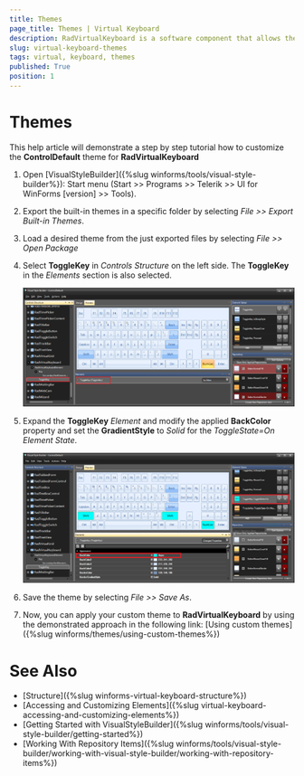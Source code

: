 ```yaml
---
title: Themes
page_title: Themes | Virtual Keyboard
description: RadVirtualKeyboard is a software component that allows the input of characters without the need for physical keys. 
slug: virtual-keyboard-themes
tags: virtual, keyboard, themes
published: True
position: 1 
---
```


# Themes

This help article will demonstrate a step by step tutorial how to customize the **ControlDefault** theme for **RadVirtualKeyboard** 

1. Open [VisualStyleBuilder]({%slug winforms/tools/visual-style-builder%}): Start menu (Start >> Programs >> Telerik >> UI for WinForms [version] >> Tools).

1. Export the built-in themes in a specific folder by selecting *File >> Export Built-in Themes*.

1. Load a desired theme from the just exported files by selecting *File >> Open Package*

1. Select **ToggleKey** in *Controls Structure* on the left side. The **ToggleKey** in the *Elements* section is also selected.

	![virtual-keyboard-themes 001](images/virtual-keyboard-themes001.png)

2. Expand the **ToggleKey** *Element* and modify the applied **BackColor** property and set the **GradientStyle** to *Solid* for the *ToggleState=On* *Element State*. 

	![virtual-keyboard-themes 002](images/virtual-keyboard-themes002.png)

1. Save the theme by selecting *File >> Save As*.

1. Now, you can apply your custom theme to **RadVirtualKeyboard** by using the demonstrated approach in the following link: [Using custom themes]({%slug winforms/themes/using-custom-themes%})

# See Also 

* [Structure]({%slug winforms-virtual-keyboard-structure%})
* [Accessing and Customizing Elements]({%slug  virtual-keyboard-accessing-and-customizing-elements%})
* [Getting Started with VisualStyleBuilder]({%slug winforms/tools/visual-style-builder/getting-started%})
* [Working With Repository Items]({%slug winforms/tools/visual-style-builder/working-with-visual-style-builder/working-with-repository-items%})

 
        
